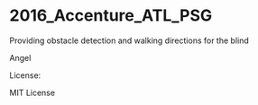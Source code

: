 # 2016_Accenture_ATL_PSG
Providing obstacle detection and walking directions for the blind

Angel

License:

MIT License